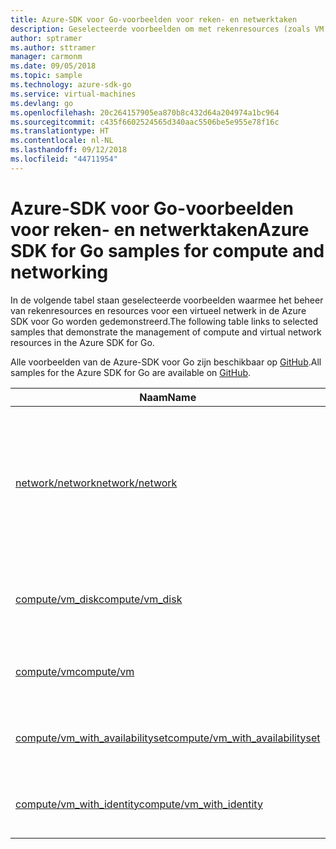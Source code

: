 ```yaml
---
title: Azure-SDK voor Go-voorbeelden voor reken- en netwerktaken
description: Geselecteerde voorbeelden om met rekenresources (zoals VM's) en virtuele netwerken te werken met behulp van de Azure-SDK voor Go.
author: sptramer
ms.author: sttramer
manager: carmonm
ms.date: 09/05/2018
ms.topic: sample
ms.technology: azure-sdk-go
ms.service: virtual-machines
ms.devlang: go
ms.openlocfilehash: 20c264157905ea870b8c432d64a204974a1bc964
ms.sourcegitcommit: c435f6602524565d340aac5506be5e955e78f16c
ms.translationtype: HT
ms.contentlocale: nl-NL
ms.lasthandoff: 09/12/2018
ms.locfileid: "44711954"
---
```

# <a name="azure-sdk-for-go-samples-for-compute-and-networking"></a><span data-ttu-id="9e12d-103">Azure-SDK voor Go-voorbeelden voor reken- en netwerktaken</span><span class="sxs-lookup"><span data-stu-id="9e12d-103">Azure SDK for Go samples for compute and networking</span></span>

<span data-ttu-id="9e12d-104">In de volgende tabel staan geselecteerde voorbeelden waarmee het beheer van rekenresources en resources voor een virtueel netwerk in de Azure SDK voor Go worden gedemonstreerd.</span><span class="sxs-lookup"><span data-stu-id="9e12d-104">The following table links to selected samples that demonstrate the management of compute and virtual network resources in the Azure SDK for Go.</span></span>

<span data-ttu-id="9e12d-105">Alle voorbeelden van de Azure-SDK voor Go zijn beschikbaar op [GitHub](https://github.com/Azure-Samples/azure-sdk-for-go-samples).</span><span class="sxs-lookup"><span data-stu-id="9e12d-105">All samples for the Azure SDK for Go are available on [GitHub](https://github.com/Azure-Samples/azure-sdk-for-go-samples).</span></span>

| <span data-ttu-id="9e12d-106">Naam</span><span class="sxs-lookup"><span data-stu-id="9e12d-106">Name</span></span> | <span data-ttu-id="9e12d-107">Beschrijving</span><span class="sxs-lookup"><span data-stu-id="9e12d-107">Description</span></span> |
|------|-------------|
| [<span data-ttu-id="9e12d-108">network/network</span><span class="sxs-lookup"><span data-stu-id="9e12d-108">network/network</span></span>](https://github.com/Azure-Samples/azure-sdk-for-go-samples/blob/master/network/network.go) | <span data-ttu-id="9e12d-109">Hiermee kunt u netwerkresources, waaronder virtuele netwerken, subnetten en netwerkbeveiligingsgroepen, maken, bijwerken, verwijderen en er query's op uitvoeren.</span><span class="sxs-lookup"><span data-stu-id="9e12d-109">Create, update, delete, and query network resources including virtual networks, subnets, and network security groups.</span></span> |
| [<span data-ttu-id="9e12d-110">compute/vm_disk</span><span class="sxs-lookup"><span data-stu-id="9e12d-110">compute/vm_disk</span></span>](https://github.com/Azure-Samples/azure-sdk-for-go-samples/blob/master/compute/vm_disk.go) | <span data-ttu-id="9e12d-111">Gegevensschijven voor een virtuele machine maken, koppelen, ontkoppelen en versleutelen.</span><span class="sxs-lookup"><span data-stu-id="9e12d-111">Create, attach, detach, update, and encrypt data disks for a VM.</span></span> |
| [<span data-ttu-id="9e12d-112">compute/vm</span><span class="sxs-lookup"><span data-stu-id="9e12d-112">compute/vm</span></span>](https://github.com/Azure-Samples/azure-sdk-for-go-samples/blob/master/compute/vm.go) | <span data-ttu-id="9e12d-113">Virtuele machines maken, bijwerken, deactiveren en beheren.</span><span class="sxs-lookup"><span data-stu-id="9e12d-113">Create, update, deactivate, and manage VMs.</span></span> |
| [<span data-ttu-id="9e12d-114">compute/vm_with_availabilityset</span><span class="sxs-lookup"><span data-stu-id="9e12d-114">compute/vm_with_availabilityset</span></span>](https://github.com/Azure-Samples/azure-sdk-for-go-samples/blob/master/compute/vm_with_availabilityset.go) | <span data-ttu-id="9e12d-115">Beschikbaarheidssets en load balancers voor virtuele machines maken.</span><span class="sxs-lookup"><span data-stu-id="9e12d-115">Create availability sets and load balancers for VMs.</span></span> |
| [<span data-ttu-id="9e12d-116">compute/vm_with_identity</span><span class="sxs-lookup"><span data-stu-id="9e12d-116">compute/vm_with_identity</span></span>](https://github.com/Azure-Samples/azure-sdk-for-go-samples/blob/master/compute/vm_with_identity.go) | <span data-ttu-id="9e12d-117">Beheerde identiteiten voor Azure-resources maken en wijzigen.</span><span class="sxs-lookup"><span data-stu-id="9e12d-117">Create and modify managed identities for Azure resources.</span></span> | 
